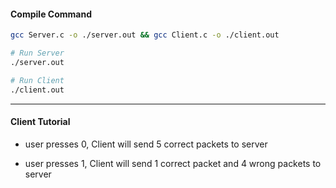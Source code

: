 #### Compile Command

```bash
gcc Server.c -o ./server.out && gcc Client.c -o ./client.out

# Run Server
./server.out

# Run Client
./client.out
```

---

#### Client Tutorial

- user presses 0, Client will send 5 correct packets to server

- user presses 1, Client will send 1 correct packet and 4 wrong packets to server
